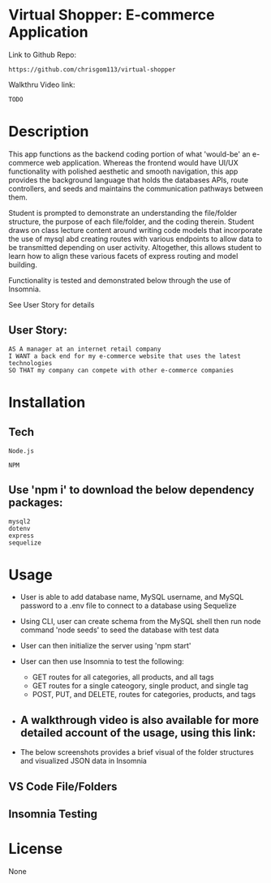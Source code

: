 # Virtual Shopper: E-commerce Application
Link to Github Repo: 
```
https://github.com/chrisgom113/virtual-shopper
```
Walkthru Video link:
``` 
TODO
```
# Description

This app functions as the backend coding portion of what 'would-be' an e-commerce web application. Whereas the frontend would have UI/UX functionality with polished aesthetic and smooth navigation, this app provides the background language that holds the databases APIs, route controllers, and seeds and maintains the communication pathways between them.

Student is prompted to demonstrate an understanding the file/folder structure, the purpose of each file/folder, and the coding therein. Student draws on class lecture content around writing code models that incorporate the use of mysql abd creating routes with various endpoints to allow data to be transmitted depending on user activity. Altogether, this allows student to learn how to align these various facets of express routing and model building. 

Functionality is tested and demonstrated below through the use of Insomnia. 

See User Story for details

## User Story:

```
AS A manager at an internet retail company
I WANT a back end for my e-commerce website that uses the latest technologies
SO THAT my company can compete with other e-commerce companies
```
# Installation
## Tech

```
Node.js

NPM
```
## Use 'npm i' to download the below dependency packages:
```
mysql2
dotenv
express
sequelize
```

# Usage

- User is able to add database name, MySQL username, and MySQL password to a .env file to connect to a database using Sequelize
- Using CLI, user can create schema from the MySQL shell then run node command 'node seeds' to seed the database with test data
- User can then initialize the server using 'npm start'
- User can then use Insomnia to test the following:
    - GET routes for all categories, all products, and all tags
    - GET routes for a single cateogory, single product, and single tag
    - POST, PUT, and DELETE, routes for categories, products, and tags
- A walkthrough video is also available for more detailed account of the usage, using this link: 
    - 

- The below screenshots provides a brief visual of the folder structures and visualized JSON data in Insomnia

## VS Code File/Folders

## Insomnia Testing


# License

None